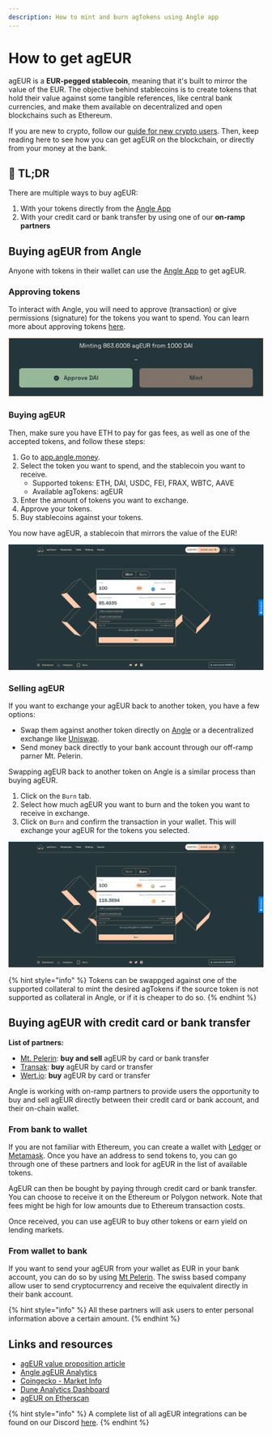 ```yaml
---
description: How to mint and burn agTokens using Angle app
---
```


# How to get agEUR

agEUR is a **EUR-pegged stablecoin**, meaning that it's built to mirror the value of the EUR. The objective behind stablecoins is to create tokens that hold their value against some tangible references, like central bank currencies, and make them available on decentralized and open blockchains such as Ethereum.

If you are new to crypto, follow our [guide for new crypto users](./newbie.md). Then, keep reading here to see how you can get agEUR on the blockchain, or directly from your money at the bank.


## 🔎 TL;DR

There are multiple ways to buy agEUR:

1. With your tokens directly from the [Angle App](https://app.angle.money/)
2. With your credit card or bank transfer by using one of our **on-ramp partners**

## Buying agEUR from Angle

Anyone with tokens in their wallet can use the [Angle App](https://app.angle.money/) to get agEUR. 

### Approving tokens

To interact with Angle, you will need to approve (transaction) or give permissions (signature) for the tokens you want to spend. You can learn more about approving tokens [here](app-faq/#why-do-i-need-to-approve-the-same-token-multiple-times).

![Approving tokens](../.gitbook/assets/approving-tokens.png)

### Buying agEUR

Then, make sure you have ETH to pay for gas fees, as well as one of the accepted tokens, and follow these steps:
1. Go to [app.angle.money](https://app.angle.money/#/user/mint).
2. Select the token you want to spend, and the stablecoin you want to receive.
   - Supported tokens: ETH, DAI, USDC, FEI, FRAX, WBTC, AAVE
   - Available agTokens: agEUR
3. Enter the amount of tokens you want to exchange. 
4. Approve your tokens.
5. Buy stablecoins against your tokens.

You now have agEUR, a stablecoin that mirrors the value of the EUR!

![Minting agEUR](../.gitbook/assets/mint-usdc-agEUR.png)

### Selling agEUR

If you want to exchange your agEUR back to another token, you have a few options:

- Swap them against another token directly on [Angle](https://app.angle.money/#/user/burn) or a decentralized exchange like [Uniswap](https://app.uniswap.org). 
- Send money back directly to your bank account through our off-ramp parner Mt. Pelerin. 

Swapping agEUR back to another token on Angle is a similar process than buying agEUR.

1. Click on the `Burn` tab.
2. Select how much agEUR you want to burn and the token you want to receive in exchange.
3. Click on `Burn` and confirm the transaction in your wallet. This will exchange your agEUR for the tokens you selected. 

![Burning agEUR](../.gitbook/assets/burn-agEUR-DAI.png)

{% hint style="info" %}
Tokens can be swappged against one of the supported collateral to mint the desired agTokens if the source token is not supported as collateral in Angle, or if it is cheaper to do so. 
{% endhint %}


## Buying agEUR with credit card or bank transfer

**List of partners:**
- [Mt. Pelerin](https://www.mtpelerin.com/): **buy and sell** agEUR by card or bank transfer
- [Transak](https://transak.com/): **buy** agEUR by card or transfer
- [Wert.io](https://widget.wert.io/01FPZ4G1VMZ67MGC83NADPB0F8/redirect/?commodity=agEUR&commodities=agEUR,agEUR%3Aethereum): **buy** agEUR by card or transfer

Angle is working with on-ramp partners to provide users the opportunity to buy and sell agEUR directly between their credit card or bank account, and their on-chain wallet. 

### From bank to wallet

If you are not familiar with Ethereum, you can create a wallet with [Ledger](https://www.ledger.com) or [Metamask](https://metamask.io). Once you have an address to send tokens to, you can go through one of these partners and look for agEUR in the list of available tokens. 

AgEUR can then be bought by paying through credit card or bank transfer. You can choose to receive it on the Ethereum or Polygon network. Note that fees might be high for low amounts due to Ethereum transaction costs. 

Once received, you can use agEUR to buy other tokens or earn yield on lending markets. 

### From wallet to bank

If you want to send your agEUR from your wallet as EUR in your bank account, you can do so by using [Mt Pelerin](https://www.mtpelerin.com/). The swiss based company allow user to send cryptocurrency and receive the equivalent directly in their bank account. 

{% hint style="info" %}
All these partners will ask users to enter personal information above a certain amount. 
{% endhint %}


## Links and resources

- [agEUR value proposition article](https://blog.angle.money/angles-value-proposition-for-stablecoin-holders-68ee9a72d80b?source=collection_home---4------17-----------------------)
- [Angle agEUR Analytics](https://analytics.angle.money/#/agEUR)
- [Coingecko - Market Info](https://www.coingecko.com/fr/pi%C3%A8ces/ageur)
- [Dune Analytics Dashboard](https://dune.xyz/SebVentures/Angle-Dashboard)
- [agEUR on Etherscan](https://etherscan.io/token/0x1a7e4e63778b4f12a199c062f3efdd288afcbce8)

{% hint style="info" %}
A complete list of all agEUR integrations can be found on our Discord [here](https://discord.com/channels/835066439891157012/907535810067304458/907537277939482636).
{% endhint %}